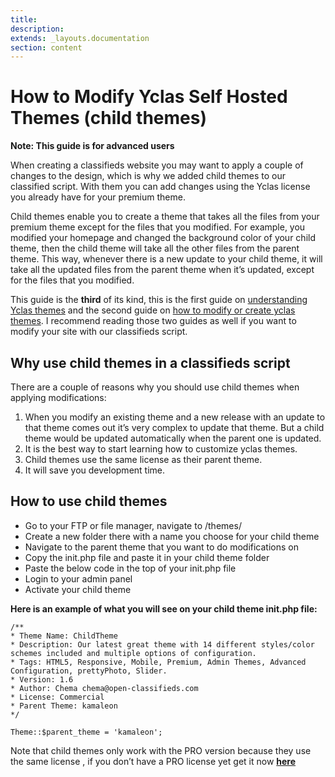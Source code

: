 ```yaml
---
title:
description:
extends: _layouts.documentation
section: content
---
```



# How to Modify Yclas Self Hosted Themes (child themes)

**Note: This guide is for advanced users**

When creating a classifieds website you may want to apply a couple of changes to the design, which is why we added child themes to our classified script. With them you can add changes using the Yclas license you already have for your premium theme.

Child themes enable you to create a theme that takes all the files from your premium theme except for the files that you modified. 
For example, you modified your homepage and changed the background color of your child theme, then the child theme will take all the other files from the parent theme. This way, whenever there is a new update to your child theme, it will take all the updated files from the parent theme when it’s updated, except for the files that you modified.

This guide is the **third** of its kind, this is the first guide on  [understanding Yclas themes](/docs/technical-understanding-yclas-themes)  and the second guide on  [how to modify or create yclas themes](/docs/technical-modify-or-create-a-theme). I recommend reading those two guides as well if you want to modify your site with our classifieds script.

## Why use child themes in a classifieds script

There are a couple of reasons why you should use child themes when applying modifications:

1.  When you modify an existing theme and a new release with an update to that theme comes out it’s very complex to update that theme. But a child theme would be updated automatically when the parent one is updated.
2.  It is the best way to start learning how to customize yclas themes.
3.  Child themes use the same license as their parent theme.
4.  It will save you development time.

## How to use child themes

-   Go to your FTP or file manager, navigate to /themes/
-   Create a new folder there with a name you choose for your child theme
-   Navigate to the parent theme that you want to do modifications on
-   Copy the init.php file and paste it in your child theme folder
-   Paste the below code in the top of your init.php file
-   Login to your admin panel
-   Activate your child theme

**Here is an example of what you will see on your child theme init.php file:**

```
/**
* Theme Name: ChildTheme
* Description: Our latest great theme with 14 different styles/color schemes included and multiple options of configuration. 
* Tags: HTML5, Responsive, Mobile, Premium, Admin Themes, Advanced Configuration, prettyPhoto, Slider.
* Version: 1.6 
* Author: Chema chema@open-classifieds.com
* License: Commercial 
* Parent Theme: kamaleon
*/

Theme::$parent_theme = 'kamaleon';

```
  
Note that child themes only work with the PRO version because they use the same license , if you don’t have a PRO license yet get it now  **[here](https://yclas.com/self-hosted.html)**
